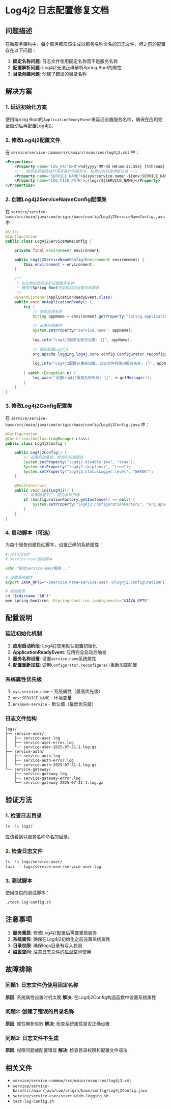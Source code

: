 # Log4j2 日志配置修复文档

## 问题描述

在微服务架构中，每个服务都应该生成以服务名称命名的日志文件，但之前的配置存在以下问题：

1. **固定名称问题**: 日志文件使用固定名称而不是服务名称
2. **配置解析问题**: Log4j2无法正确解析Spring Boot的属性
3. **目录创建问题**: 创建了错误的目录名称

## 解决方案

### 1. 延迟初始化方案

使用Spring Boot的`ApplicationReadyEvent`来延迟设置服务名称，确保在应用完全启动后再配置Log4j2。

### 2. 修改Log4j2配置文件

在 `service/service-common/src/main/resources/log4j2.xml` 中：

```xml
<Properties>
    <Property name="LOG_PATTERN">%d{yyyy-MM-dd HH:mm:ss.SSS} [%thread] %-5level %logger{36} - %msg%n</Property>
    <!-- 使用系统属性或环境变量作为服务名，如果没有则使用默认值 -->
    <Property name="SERVICE_NAME">${sys:service.name:-${env:SERVICE_NAME:-unknown-service}}</Property>
    <Property name="LOG_FILE_PATH">./logs/${SERVICE_NAME}</Property>
</Properties>
```

### 2. 创建Log4j2ServiceNameConfig配置类

在 `service/service-base/src/main/java/com/origin/base/config/Log4j2ServiceNameConfig.java` 中：

```java
@Slf4j
@Configuration
public class Log4j2ServiceNameConfig {

    private final Environment environment;

    public Log4j2ServiceNameConfig(Environment environment) {
        this.environment = environment;
    }

    /**
     * 在应用启动完成后设置服务名称
     * 确保在Spring Boot完全启动后设置系统属性
     */
    @EventListener(ApplicationReadyEvent.class)
    public void onApplicationReady() {
        try {
            // 获取应用名称
            String appName = environment.getProperty("spring.application.name", "unknown-service");
            
            // 设置系统属性
            System.setProperty("service.name", appName);
            
            log.info("Log4j2服务名称已设置: {}", appName);
            
            // 重新配置Log4j2
            org.apache.logging.log4j.core.config.Configurator.reconfigure();
            
            log.info("Log4j2配置已重新加载，日志文件将使用服务名称: {}", appName);
            
        } catch (Exception e) {
            log.warn("设置Log4j2服务名称失败: {}", e.getMessage());
        }
    }
}
```

### 3. 修改Log4j2Config配置类

在 `service/service-base/src/main/java/com/origin/base/config/Log4j2Config.java` 中：

```java
@Configuration
@ConditionalOnClass(LogManager.class)
public class Log4j2Config {

    public Log4j2Config() {
        // 设置系统属性，禁用包扫描警告
        System.setProperty("log4j2.disable.jmx", "true");
        System.setProperty("log4j2.skipJansi", "true");
        System.setProperty("log4j2.statusLogger.level", "ERROR");
    }

    @PostConstruct
    public void initLog4j2() {
        // 设置配置工厂，避免自动扫描
        if (ConfigurationFactory.getInstance() == null) {
            System.setProperty("log4j2.configurationFactory", "org.apache.logging.log4j.core.config.ConfigurationFactory");
        }
    }
}
```

### 4. 启动脚本（可选）

为每个服务创建启动脚本，设置正确的系统属性：

```bash
#!/bin/bash
# service-user启动脚本

echo "启动service-user服务..."

# 设置系统属性
export JAVA_OPTS="-Dservice.name=service-user -Dlog4j2.configurationFile=classpath:log4j2.xml"

# 启动服务
cd "$(dirname "$0")"
mvn spring-boot:run -Dspring-boot.run.jvmArguments="$JAVA_OPTS"
```

## 配置说明

### 延迟初始化机制

1. **应用启动阶段**: Log4j2使用默认配置初始化
2. **ApplicationReadyEvent**: 应用完全启动后触发
3. **服务名称设置**: 设置`service.name`系统属性
4. **配置重新加载**: 调用`Configurator.reconfigure()`重新加载配置

### 系统属性优先级

1. `sys:service.name` - 系统属性（最高优先级）
2. `env:SERVICE_NAME` - 环境变量
3. `unknown-service` - 默认值（最低优先级）

### 日志文件结构

```
logs/
├── service-user/
│   ├── service-user.log
│   ├── service-user-error.log
│   └── service-user-2025-07-31-1.log.gz
├── service-auth/
│   ├── service-auth.log
│   ├── service-auth-error.log
│   └── service-auth-2025-07-31-1.log.gz
└── service-gateway/
    ├── service-gateway.log
    ├── service-gateway-error.log
    └── service-gateway-2025-07-31-1.log.gz
```

## 验证方法

### 1. 检查日志目录

```bash
ls -la logs/
```

应该看到以服务名称命名的目录。

### 2. 检查日志文件

```bash
ls -la logs/service-user/
tail -f logs/service-user/service-user.log
```

### 3. 测试脚本

使用提供的测试脚本：

```bash
./test-log-config.sh
```

## 注意事项

1. **服务重启**: 修改Log4j2配置后需要重启服务
2. **系统属性**: 确保在Log4j2初始化之前设置系统属性
3. **目录权限**: 确保logs目录有写入权限
4. **磁盘空间**: 注意日志文件的磁盘空间使用

## 故障排除

### 问题1: 日志文件仍使用固定名称

**原因**: 系统属性设置时机太晚
**解决**: 在Log4j2Config构造函数中设置系统属性

### 问题2: 创建了错误的目录名称

**原因**: 属性解析失败
**解决**: 检查系统属性是否正确设置

### 问题3: 日志文件不生成

**原因**: 权限问题或配置错误
**解决**: 检查目录权限和配置文件语法

## 相关文件

- `service/service-common/src/main/resources/log4j2.xml`
- `service/service-base/src/main/java/com/origin/base/config/Log4j2Config.java`
- `service/service-user/start-with-logging.sh`
- `test-log-config.sh` 